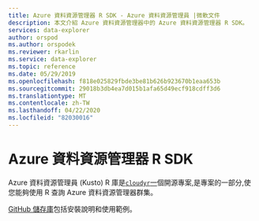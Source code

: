 ```yaml
---
title: Azure 資料資源管理器 R SDK - Azure 資料資源管理員 |微軟文件
description: 本文介紹 Azure 資料資源管理器中的 Azure 資料資源管理器 R SDK。
services: data-explorer
author: orspod
ms.author: orspodek
ms.reviewer: rkarlin
ms.service: data-explorer
ms.topic: reference
ms.date: 05/29/2019
ms.openlocfilehash: f818e025829fbde3be81b626b923670b1eaa653b
ms.sourcegitcommit: 29018b3db4ea7d015b1afa65d49ecf918cdff3d6
ms.translationtype: MT
ms.contentlocale: zh-TW
ms.lasthandoff: 04/22/2020
ms.locfileid: "82030016"
---
```

# <a name="azure-data-explorer-r-sdk"></a>Azure 資料資源管理器 R SDK

Azure 資料資源管理員 (Kusto) R 庫是[`cloudyr`一](https://github.com/cloudyr)個開源專案,是專案的一部分,使您能夠使用 R 查詢 Azure 資料資源管理器群集。

[GitHub 儲存庫](https://github.com/cloudyr/AzureKusto)包括安裝說明和使用範例。
